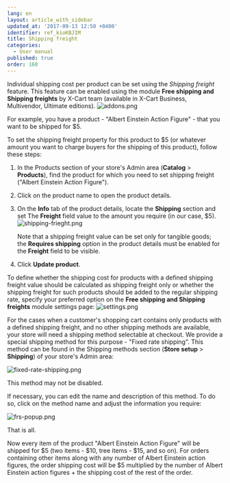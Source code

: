```yaml
---
lang: en
layout: article_with_sidebar
updated_at: '2017-09-13 12:50 +0400'
identifier: ref_kioKBJIM
title: Shipping freight
categories:
  - User manual
published: true
order: 160
---
```

Individual shipping cost per product can be set using the _Shipping freight_ feature. This feature can be enabled using the module **Free shipping and Shipping freights** by X-Cart team (available in X-Cart Business, Multivendor, Ultimate editions).
    ![addons.png]({{site.baseurl}}/attachments/ref_kioKBJIM/addons.png)

For example, you have a product - "Albert Einstein Action Figure" - that you want to be shipped for $5\.

To set the shipping freight property for this product to $5 (or whatever amount you want to charge buyers for the shipping of this product), follow these steps:

1.  In the Products section of your store's Admin area (**Catalog** > **Products**), find the product for which you need to set shipping freight ("Albert Einstein Action Figure").

2.  Click on the product name to open the product details.

3.  On the **Info** tab of the product details, locate the **Shipping** section and set The **Freight** field value to the amount you require (in our case, $5).
    ![shipping-frieght.png]({{site.baseurl}}/attachments/ref_kioKBJIM/shipping-frieght.png)
   
    Note that a shipping freight value can be set only for tangible goods; the **Requires shipping** option in the product details must be enabled for the **Freight** field to be visible.
    
4.  Click **Update product**.

To define whether the shipping cost for products with a defined shipping freight value should be calculated as shipping freight only or whether the shipping freight for such products should be added to the regular shipping rate, specify your preferred option on the **Free shipping and Shipping freights** module settings page:
   ![settings.png]({{site.baseurl}}/attachments/ref_IU9J0uuT/settings.png)

For the cases when a customer's shopping cart contains only products with a defined shipping freight, and no other shipping methods are available, your store will need a shipping method selectable at checkout. We provide a special shipping method for this purpose - "Fixed rate shipping". This method can be found in the Shipping methods section (**Store setup** > **Shipping**) of your store's Admin area:

![fixed-rate-shipping.png]({{site.baseurl}}/attachments/ref_kioKBJIM/fixed-rate-shipping.png)

This method may not be disabled.

If necessary, you can edit the name and description of this method. To do so, click on the method name and adjust the information you require:

![frs-popup.png]({{site.baseurl}}/attachments/ref_kioKBJIM/frs-popup.png)

That is all. 

Now every item of the product "Albert Einstein Action Figure" will be shipped for $5 (two items - $10, tree items - $15, and so on). For orders containing other items along with any number of Albert Einstein action figures, the order shipping cost will be $5 multiplied by the number of Albert Einstein action figures + the shipping cost of the rest of the order.
